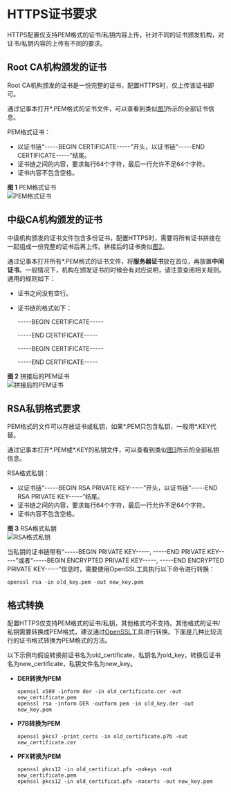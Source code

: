 # HTTPS证书要求<a name="vod010034"></a>

HTTPS配置仅支持PEM格式的证书/私钥内容上传，针对不同的证书颁发机构，对证书/私钥内容的上传有不同的要求。

## Root CA机构颁发的证书<a name="zh-cn_topic_0064907759_section47392574183850"></a>

Root CA机构颁发的证书是一份完整的证书，配置HTTPS时，仅上传该证书即可。

通过记事本打开\*.PEM格式的证书文件，可以查看到类似[图1](#zh-cn_topic_0064907759_fig62782747144849)所示的全部证书信息。

PEM格式证书：

-   以证书链“-----BEGIN CERTIFICATE-----”开头，以证书链“-----END CERTIFICATE-----”结尾。
-   证书链之间的内容，要求每行64个字符，最后一行允许不足64个字符。
-   证书内容不包含空格。

**图 1**  PEM格式证书<a name="zh-cn_topic_0064907759_fig62782747144849"></a>  
![](figures/PEM格式证书.png "PEM格式证书")

## 中级CA机构颁发的证书<a name="zh-cn_topic_0064907759_section23934614192754"></a>

中级机构颁发的证书文件包含多份证书，配置HTTPS时，需要将所有证书拼接在一起组成一份完整的证书后再上传。拼接后的证书类似[图2](#zh-cn_topic_0064907759_fig26971979202252)。

通过记事本打开所有\*.PEM格式的证书文件，将**服务器证书**放在首位，再放置**中间证书**。一般情况下，机构在颁发证书的时候会有对应说明，请注意查阅相关规则。通用的规则如下：

-   证书之间没有空行。
-   证书链的格式如下：

    -----BEGIN CERTIFICATE-----

    -----END CERTIFICATE-----

    -----BEGIN CERTIFICATE-----

    -----END CERTIFICATE-----


**图 2**  拼接后的PEM证书<a name="zh-cn_topic_0064907759_fig26971979202252"></a>  
![](figures/拼接后的PEM证书.png "拼接后的PEM证书")

## RSA私钥格式要求<a name="zh-cn_topic_0064907759_section28051642201353"></a>

PEM格式的文件可以存放证书或私钥，如果\*.PEM只包含私钥，一般用\*.KEY代替。

通过记事本打开\*.PEM或\*.KEY的私钥文件，可以查看到类似[图3](#zh-cn_topic_0064907759_fig4908845816121)所示的全部私钥信息。

RSA格式私钥：

-   以证书链“-----BEGIN RSA PRIVATE KEY-----”开头，以证书链“-----END RSA PRIVATE KEY-----”结尾。
-   证书链之间的内容，要求每行64个字符，最后一行允许不足64个字符。
-   证书内容不包含空格。

**图 3**  RSA格式私钥<a name="zh-cn_topic_0064907759_fig4908845816121"></a>  
![](figures/RSA格式私钥.png "RSA格式私钥")

当私钥的证书链带有“-----BEGIN PRIVATE KEY-----, -----END PRIVATE KEY-----”或者“-----BEGIN ENCRYPTED PRIVATE KEY-----, -----END ENCRYPTED PRIVATE KEY-----”信息时，需要使用OpenSSL工具执行以下命令进行转换：

```
openssl rsa -in old_key.pem -out new_key.pem
```

## 格式转换<a name="zh-cn_topic_0064907759_section6645502812116"></a>

配置HTTPS仅支持PEM格式的证书/私钥，其他格式均不支持。其他格式的证书/私钥需要转换成PEM格式，建议通过[OpenSSL](https://www.openssl.org/source/)工具进行转换。下面是几种比较流行的证书格式转换为PEM格式的方法。

以下示例均假设转换前证书名为old\_certificate，私钥名为old\_key，转换后证书名为new\_certificate，私钥文件名为new\_key。

-   **DER转换为PEM**

    ```
    openssl x509 -inform der -in old_certificate.cer -out new_certificate.pem
    openssl rsa -inform DER -outform pem -in old_key.der -out new_key.pem
    ```


-   **P7B转换为PEM**

    ```
    openssl pkcs7 -print_certs -in old_certificate.p7b -out new_certificate.cer
    ```


-   **PFX转换为PEM**

    ```
    openssl pkcs12 -in old_certificat.pfx -nokeys -out new_certificate.pem
    openssl pkcs12 -in old_certificat.pfx -nocerts -out new_key.pem
    ```


